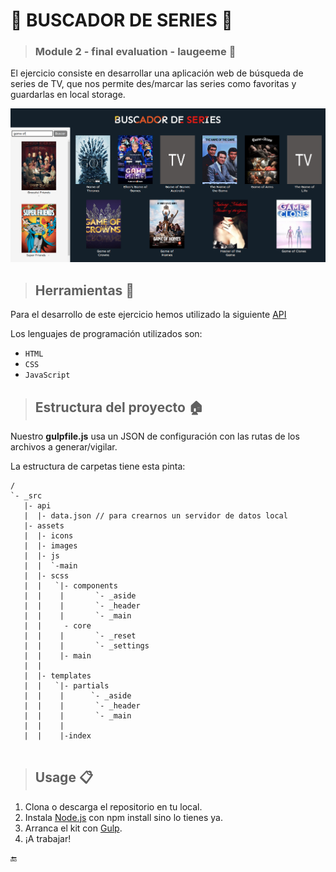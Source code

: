 # :movie_camera: BUSCADOR DE SERIES   :movie_camera:


>### Module 2 - final evaluation - laugeeme :rocket:

El ejercicio consiste en desarrollar una aplicación web de búsqueda de series de TV, que nos permite des/marcar las series como favoritas y guardarlas en local storage.

<div align="center">
       <img src="./_src/assets/images/web.png" width="600px"</img>
</div>


>## Herramientas  :wrench:

Para el desarrollo de este ejercicio hemos utilizado la siguiente [API](http://www.tvmaze.com/api#show-search)

Los lenguajes de programación utilizados son:
   - `HTML`
   - `CSS`
   - `JavaScript`


 >## Estructura del proyecto  :house:

Nuestro **gulpfile.js** usa un JSON de configuración con las rutas de los archivos a generar/vigilar.

La estructura de carpetas tiene esta pinta:

```
/
`- _src
   |- api
   |  |- data.json // para crearnos un servidor de datos local
   |- assets
   |  |- icons
   |  |- images
   |  |- js
   |  |  `-main
   |  |- scss
   |  |   `|- components
   |  |    |       `- _aside
   |  |    |       `- _header
   |  |    |       `- _main
   |  |     - core
   |  |    |       `- _reset
   |  |    |       `- _settings
   |  |    |- main
   |  |
   |  |- templates
   |  |   `|- partials
   |  |    |      `- _aside
   |  |    |       `- _header
   |  |    |       `- _main
   |  |    |
   |  |    |-index


```

>## Usage :clipboard:
1. Clona o descarga el repositorio en tu local.
2. Instala [Node.js](https://nodejs.org/es/) con npm install sino lo tienes ya.
3. Arranca el kit con [Gulp](https://gulpjs.com/).
4. ¡A trabajar!




:end:
